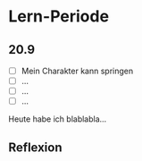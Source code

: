 # Lern-Periode

## 20.9

- [ ] Mein Charakter kann springen
- [ ] ...
- [ ] ...
- [ ] ...

Heute habe ich blablabla...

## Reflexion

